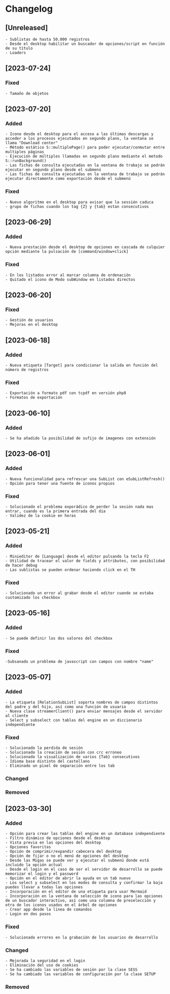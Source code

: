 # Changelog

## [Unreleased]

    - Sublistas de hasta 50.000 registros
    - Desde el desktop habilitar un buscador de opciones/script en función de su título
    - Loaders


## [2023-07-24]

### Fixed

    - Tamaño de objetos


## [2023-07-20]

### Added

    - Icono desde el desktop para el acceso a las últimas descargas y acceder a los procesos ejecutados en segundo plano, la ventana se llama "Download center"
    - Método estático S::multiplePage() para poder ejecutar/conmutar entre multiples páginas
    - Ejecución de múltiples llamadas en segundo plano mediante el metodo S::runBackground()
    - Las fichas de consulta ejecutadas en la ventana de trabajo se podrán ejecutar en segundo plano desde el submenú 
    - Las fichas de consulta ejecutadas en la ventana de trabajo se podrán ejecutar directamente como exportación desde el submenú 

### Fixed

    - Nuevo algoritmo en el desktop para avisar que la sessión caduca
    - grupo de fichas cuando los tag {Z} y {tab} estan consecutivos

## [2023-06-29]

### Added

    - Nueva prestación desde el desktop de opciones en cascada de culquier opción mediante la pulsación de [command/window+click]

### Fixed

    - En los listados error al marcar columna de ordenación
    - Quitado el icono de Modo subWindow en listados directos

## [2023-06-20]

### Fixed

    - Gestión de usuarios
    - Mejoras en el desktop

## [2023-06-18]

### Added

    - Nueva etiqueta [Target] para condicionar la salida en función del número de registros

### Fixed

    - Exportación a formato pdf con tcpdf en versión php8
    - Formatos de exportación

## [2023-06-10]

### Added

    - Se ha añadido la posibilidad de sufijo de imagenes con extensión

## [2023-06-01]

### Added

    - Nueva funcionalidad para refrescar una SubList con eSubListRefresh()
    - Opción para tener una fuente de iconos propios

### Fixed

    - Solucionado el problema exporádico de perder la sesión nada mas entrar, cuando es la primera entrada del dia
    - Validez de la cookie en horas

## [2023-05-21]

### Added

    - Minieditor de [Language] desde el editor pulsando la tecla F2
    - Utilidad de tracear el valor de fields y attributes, con posibilidad de hacer debug
    - Las sublistas se pueden ordenar haciendo click en el TH

### Fixed

    - Solucionado un error al grabar desde el editor cuando se estaba customizado los checkbox

## [2023-05-16]

### Added

    - Se puede definir los dos valores del checkbox

### Fixed

    -Subsanado un problema de javascript con campos con nombre "name"

## [2023-05-07]

### Added

    - La etiqueta [RelationSubList] soporta nombres de campos distintos del padre y del hijo, así como una función de usuario
    - Nueva clase streamerClient() para enviar mensajes desde el servidor al cliente
    - Select y subselect con tablas del engine en un diccionario independiente

### Fixed

    - Solucionado la perdida de sesión
    - Solucionado la creación de sesión con crc erroneo
    - Solucionado la visualización de varios {Tab} consecutivos
    - Idioma base distinto del castellano
    - Eliminado un pixel de separación entre los tab

### Changed
### Removed


## [2023-03-30]

### Added

    - Opción para crear las tablas del engine en un database independiente
    - Filtro dinámico de opciones desde el desktop
    - Vista previa en las opciones del desktop
    - Opciones favoritas
    - Opción de comprimir/expandir cabecera del desktop
    - Opción de fijar o no el menú de opciones del desktop
    - Desde las Migas se puede ver y ejecutar el submenú donde está incluido la opción actual
    - Desde el login en el caso de ser el servidor de desarrollo se puede memorizar el login y el password
    - Opción en el editor de abrir la ayuda en un tab nuevo
    - Los select y subselect en los modos de consulta y confirmar la baja puedes llevar a todas las opciones
    - Incorporación en el editor de una etiqueta para usar Mermaid
    - Incorporación en la ventana de selección de icono para las opciones de un buscador interactivo, así como una columna de preselección y otra de los iconos usados en el árbol de opciones
    - Crear app desde la linea de comandos
    - Login en dos pasos

### Fixed

    - Solucionado errores en la grabación de los usuarios de desarrollo
    
### Changed

    - Mejorada la seguridad en el login
    - Eliminación del uso de cookies
    - Se ha cambiado las variables de sesión por la clase SESS
    - Se ha cambiado las variables de configuración por la clase SETUP

### Removed
